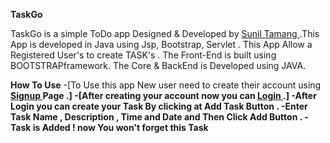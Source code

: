 **TaskGo**
		
		
TaskGo is a simple  ToDo app Designed & Developed by <a href="https://github.com/sunil-tamang">Sunil Tamang </a>.This App is developed in  Java   using Jsp, Bootstrap, Servlet . This App Allow a Registered User's to create  TASK's . The Front-End is built using BOOTSTRAPframework. The Core & BackEnd is Developed using JAVA.
 	
    
   
**How To Use**
	 -[To Use this app New user need to create their account using <strong><a href="signup.jsp">Signup </a> Page .] 
 	 -[After creating your account  now you can  <strong><a href="login.jsp">Login </a></strong> .]
 	 -After Login you can create your <strong>Task</strong> By clicking at Add Task Button .
         -Enter  Task Name , Description , Time and Date and Then Click Add Button .
 	 -Task is Added ! now You won't forget this Task 
 					
